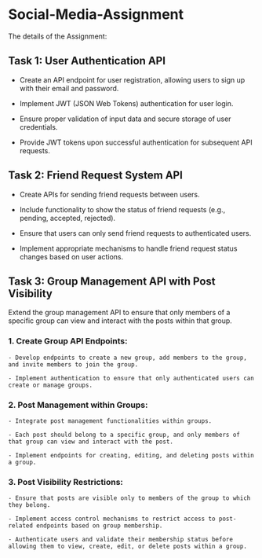 # Social-Media-Assignment



The details of the Assignment:

## Task 1: User Authentication API

 

- Create an API endpoint for user registration, allowing users to sign up with their email and password.

- Implement JWT (JSON Web Tokens) authentication for user login.

- Ensure proper validation of input data and secure storage of user credentials.

- Provide JWT tokens upon successful authentication for subsequent API requests.

 

## Task 2: Friend Request System API

 

- Create APIs for sending friend requests between users.

- Include functionality to show the status of friend requests (e.g., pending, accepted, rejected).

- Ensure that users can only send friend requests to authenticated users.

- Implement appropriate mechanisms to handle friend request status changes based on user actions.

 

## Task 3: Group Management API with Post Visibility

 

Extend the group management API to ensure that only members of a specific group can view and interact with the posts within that group.

 

### 1. Create Group API Endpoints:

    - Develop endpoints to create a new group, add members to the group, and invite members to join the group.

    - Implement authentication to ensure that only authenticated users can create or manage groups.

### 2. Post Management within Groups:

    - Integrate post management functionalities within groups.

    - Each post should belong to a specific group, and only members of that group can view and interact with the post.

    - Implement endpoints for creating, editing, and deleting posts within a group.

### 3. Post Visibility Restrictions:

    - Ensure that posts are visible only to members of the group to which they belong.

    - Implement access control mechanisms to restrict access to post-related endpoints based on group membership.

    - Authenticate users and validate their membership status before allowing them to view, create, edit, or delete posts within a group.

   

